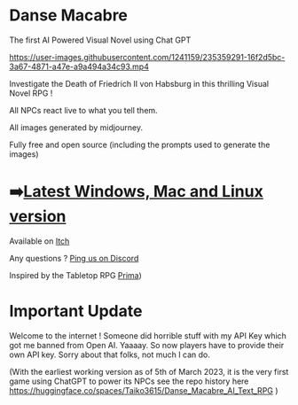 # Danse Macabre
 The first AI Powered Visual Novel using Chat GPT

https://user-images.githubusercontent.com/1241159/235359291-16f2d5bc-3a67-4871-a47e-a9a494a34c93.mp4

 Investigate the Death of Friedrich II von Habsburg in this thrilling Visual Novel RPG !

 All NPCs react live to what you tell them.

 All images generated by midjourney.

 Fully free and open source (including the prompts used to generate the images)

# ➡️[Latest Windows, Mac and Linux version](https://slack-files.com/TBY01QKAN-F092FE1HGES-dd9fef8f46)

 Available on [Itch](https://taiko3615.itch.io/danse-macabre)

 Any questions ? [Ping us on Discord](https://discord.gg/RGGHfbKXfA)

 Inspired by the Tabletop RPG [Prima](http://prima.wiki/))

# Important Update
 Welcome to the internet ! Someone did horrible stuff with my API Key which got me banned from Open AI. Yaaaay. So now players have to provide their own API key. Sorry about that folks, not much I can do.

(With the earliest working version as of 5th of March 2023, it is the very first game using ChatGPT to power its NPCs see the repo history here https://huggingface.co/spaces/Taiko3615/Danse_Macabre_AI_Text_RPG )
